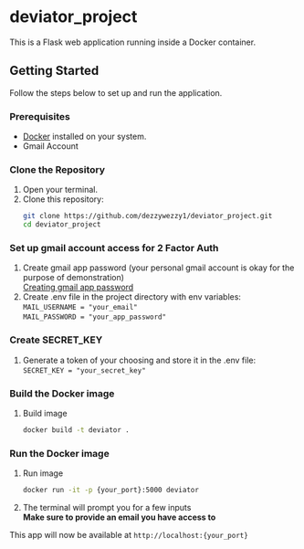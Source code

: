 # deviator_project

This is a Flask web application running inside a Docker container.

## Getting Started

Follow the steps below to set up and run the application.

### Prerequisites

- [Docker](https://www.docker.com/) installed on your system.
- Gmail Account

### Clone the Repository

1. Open your terminal.
2. Clone this repository:
   ```bash
   git clone https://github.com/dezzywezzy1/deviator_project.git
   cd deviator_project

### Set up gmail account access for 2 Factor Auth
1. Create gmail app password (your personal gmail account is okay for the purpose of demonstration) \
    [Creating gmail app password](https://support.google.com/mail/answer/185833?hl=en)
2. Create .env file in the project directory with env variables: \
    `MAIL_USERNAME = "your_email"`\
    `MAIL_PASSWORD = "your_app_password"`
### Create SECRET_KEY
1. Generate a token of your choosing and store it in the .env file: \
   `SECRET_KEY = "your_secret_key"`

### Build the Docker image
1. Build image
    ```bash
    docker build -t deviator .

### Run the Docker image
1. Run image
    ```bash
    docker run -it -p {your_port}:5000 deviator
2. The terminal will prompt you for a few inputs \
    **Make sure to provide an email you have access to**

This app will now be available at `http://localhost:{your_port}`
